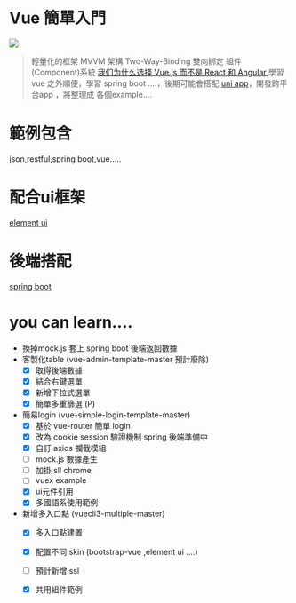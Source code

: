 # Vue 簡單入門
![](https://i.imgur.com/YNC9xye.png)
> 輕量化的框架
MVVM 架構
Two-Way-Binding 雙向綁定
組件(Component)系統
[我们为什么选择 Vue.js 而不是 React 和 Angular ](https://www.infoq.cn/article/2016/12/why-Vue-js-no-react)
學習 vue 之外順便，學習 spring boot ....，後期可能會搭配
[uni app](https://uniapp.dcloud.io/)，開發跨平台app ，將整理成 各個example....


# 範例包含
json,restful,spring boot,vue.....

# 配合ui框架
[element ui](https://element.eleme.io/#/zh-CN)

# 後端搭配
[spring boot](https://spring.io/)

# you can learn....
* 換掉mock.js 套上 spring boot 後端返回數據
* 客製化table (vue-admin-template-master 預計廢除) 
  - [x] 取得後端數據 
  - [x] 結合右鍵選單 
  - [x] 新增下拉式選單
  - [x] 簡單多重篩選 (P)
* 簡易login (vue-simple-login-template-master)
  - [x] 基於 vue-router 簡單 login
  - [x] 改為 cookie session 驗證機制 spring 後端準備中
  - [x] 自訂 axios 攔截模組
  - [ ] mock.js 數據產生
  - [ ] 加掛 sll chrome
  - [ ] vuex example
  - [x] ui元件引用
  - [x] 多國語系使用範例

* 新增多入口點 (vuecli3-multiple-master)
  - [x] 多入口點建置
  - [x] 配置不同 skin (bootstrap-vue ,element ui ....)
  - [ ] 預計新增 ssl
  - [x] 共用組件範例
  
